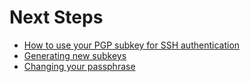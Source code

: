 # Next Steps

- [How to use your PGP subkey for SSH authentication](/pgp/usage/ssh)
- [Generating new subkeys](/pgp/usage/new-subkeys)
- [Changing your passphrase](/pgp/usage/new-passphrase)
